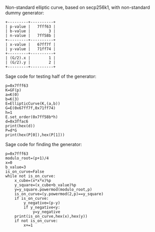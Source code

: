 Non-standard elliptic curve, based on secp256k1, with non-standard dummy generator:
```
+---------+----------+
| p-value |   7fff63 |
| b-value |        3 |
| n-value |   7ff58b |
+---------+----------+
| x-value |   67ff7f |
| y-value |   71ff74 |
+---------+----------+
| (G/2).x |        1 |
| (G/2).y |        2 |
+---------+----------+
```
Sage code for testing half of the generator:
```
p=0x7fff63
K=GF(p)
a=K(0)
b=K(3)
E=EllipticCurve(K,(a,b))
G=E(0x67ff7f,0x71ff74)
h=1
E.set_order(0x7ff58b*h)
d=0x3ffac6
print(hex(d))
P=d*G
print(hex(P[0]),hex(P[1]))
```
Sage code for finding the generator:
```
p=0x7fff63
modulo_root=(p+1)/4
x=0
b_value=3
is_on_curve=False
while not is_on_curve:
    x_cube=(x*x*x)%p
    y_square=(x_cube+b_value)%p
    y=y_square.powermod(modulo_root,p)
    is_on_curve=(y.powermod(2,p)==y_square)
    if is_on_curve:
        y_negative=(p-y)
        if y_negative<y:
            y=y_negative
    print(is_on_curve,hex(x),hex(y))
    if not is_on_curve:
        x+=1
```
